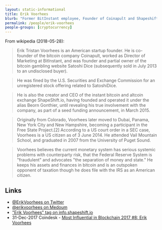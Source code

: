 ```yaml
---
layout: static-informational
title: Erik Voorhees
blurb: "Former BitInstant employee, Founder of Coinapult and Shapeshift.io, Outspoken pundit, Ideological convictions"
permalink: /people/erik-voorhees
people-groups: [cryptocurrency]
---
```


From wikipedia (2018-05-28):

> Erik Tristan Voorhees is an American startup founder. He is co-founder of the bitcoin company Coinapult, worked as Director of Marketing at BitInstant, and was founder and partial owner of the bitcoin gambling website Satoshi Dice (subsequently sold in July 2013 to an undisclosed buyer).

> He was fined by the U.S. Securities and Exchange Commission for an unregistered stock offering related to SatoshiDice.

> He is also the creator and CEO of the instant bitcoin and altcoin exchange ShapeShift.io, having founded and operated it under the alias Beorn Gonthier, until revealing his true involvement with the company, as part of a seed funding announcement, in March 2015.

> Originally from Colorado, Voorhees later moved to Dubai, Panama, New York City and New Hampshire, becoming a participant in the Free State Project.[2] According to a US court order in a SEC case, Voorhees is a US citizen as of 3 June 2014. He attended Vail Mountain School, and graduated in 2007 from the University of Puget Sound.

> Voorhees believes the current monetary system has serious systemic problems with counterparty risk, that the Federal Reserve System is "fraudulent" and advocates "the separation of money and state." He keeps his assets and finances in bitcoin and is an outspoken opponent of taxation though he does file with the IRS as an American citizen.

## Links

* [@ErikVoorhees on Twitter](https://twitter.com/ErikVoorhees)
* [@erikvoorhees on Medoum](https://medium.com/@erikvoorhees)
* ["Erik Voorhees" tag on info.shapeshift.io](https://info.shapeshift.io/blog/tags/erik-voorhees)
* 31-Dec-2017 Coindesk - [Most Influential in Blockchain 2017 #8: Erik Voorhees](https://www.coindesk.com/coindesk-most-influential-2017-8-erik-voorhees/) 
